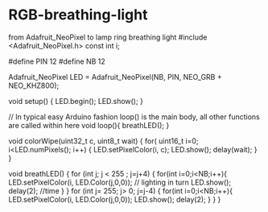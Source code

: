 # RGB-breathing-light
from Adafruit_NeoPixel to lamp ring breathing light
#include <Adafruit_NeoPixel.h>
const int i;


#define PIN 12
#define NB 12

Adafruit_NeoPixel  LED = Adafruit_NeoPixel(NB, PIN, NEO_GRB + NEO_KHZ800);

void setup() {
  LED.begin();
  LED.show();
}

// In typical easy Arduino fashion loop() is the main body, all other functions are called within here 
void loop(){
   breathLED();
}

void colorWipe(uint32_t c, uint8_t wait) {
  for( uint16_t i=0; i<LED.numPixels(); i++) {
    LED.setPixelColor(i, c);
    LED.show();
    delay(wait);
  }
}

void breathLED() {
  for (int j; j < 255 ; j=j+4) {
   for(int i=0;i<NB;i++){
    LED.setPixelColor(i, LED.Color(j,0,0)); // lighting  in turn
    LED.show();
    delay(2); //time
  }
  }
  for (int j= 255; j> 0; j=j-4) {
    for(int i=0;i<NB;i++){
    LED.setPixelColor(i, LED.Color(j,0,0));
    LED.show();
    delay(2);
  }
}
}
